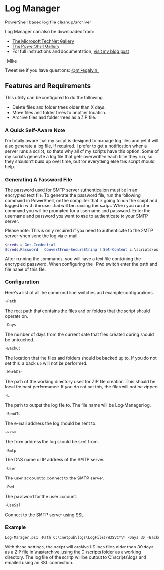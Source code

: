 # Log Manager

PowerShell based log file cleanup/archiver

Log Manager can also be downloaded from:

* [The Microsoft TechNet Gallery](https://gallery.technet.microsoft.com/scriptcenter/Log-Manager-PowerShell-c558219c?redir=0)
* [The PowerShell Gallery](https://www.powershellgallery.com/packages/Log-Manager)
* For full instructions and documentation, [visit my blog post](https://gal.vin/2017/06/13/powershell-log-manager)

-Mike

Tweet me if you have questions: [@mikegalvin_](https://twitter.com/mikegalvin_)

## Features and Requirements

This utility can be configured to do the following:

* Delete files and folder trees older than X days.
* Move files and folder trees to another location.
* Archive files and folder trees as a ZIP file.

### A Quick Self-Aware Note

I’m totally aware that my script is designed to manage log files and yet it will also generate a log file, if required. I prefer to get a notification when a server runs a script, so that’s why all of my scripts have this option. Some of my scripts generate a log file that gets overwritten each time they run, so they shouldn’t build up over time, but for everything else this script should help.

### Generating A Password File

The password used for SMTP server authentication must be in an encrypted text file. To generate the password file, run the following command in PowerShell, on the computer that is going to run the script and logged in with the user that will be running the script. When you run the command you will be prompted for a username and password. Enter the username and password you want to use to authenticate to your SMTP server.

Please note: This is only required if you need to authenticate to the SMTP server when send the log via e-mail.

``` powershell
$creds = Get-Credential
$creds.Password | ConvertFrom-SecureString | Set-Content c:\scripts\ps-script-pwd.txt
```

After running the commands, you will have a text file containing the encrypted password. When configuring the -Pwd switch enter the path and file name of this file.

### Configuration

Here’s a list of all the command line switches and example configurations.

``` txt
-Path
```

The root path that contains the files and or folders that the script should operate on.

``` txt
-Days
```

The number of days from the current date that files created during should be untouched.

``` txt
-Backup
```

The location that the files and folders should be backed up to.
If you do not set this, a back up will not be performed.

``` txt
-WorkDir
```

The path of the working directory used for ZIP file creation. This should be local for best performance.
If you do not set this, the files will not be zipped.

``` txt
-L
```

The path to output the log file to.
The file name will be Log-Manager.log.

``` txt
-SendTo
```

The e-mail address the log should be sent to.

``` txt
-From
```

The from address the log should be sent from.

``` txt
-Smtp
```

The DNS name or IP address of the SMTP server.

``` txt
-User
```

The user account to connect to the SMTP server.

``` txt
-Pwd
```

The password for the user account.

``` txt
-UseSsl
```

Connect to the SMTP server using SSL.

### Example

``` txt
Log-Manager.ps1 -Path C:\inetpub\logs\LogFiles\W3SVC*\* -Days 30 -Backup \\nas\archive -WorkDir C:\scripts -L C:\scripts\logs -SendTo me@contoso.com -From Log-Manager@contoso.com -Smtp exch01.contoso.com -User me@contoso.com -Pwd P@ssw0rd -UseSsl
```

With these settings, the script will archive IIS logs files older than 30 days as a ZIP file in \\nas\archive, using the C:\scripts folder as a working directory. The log file of the scritp will be output to C:\scripts\logs and emailed using an SSL connection.
